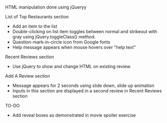 
HTML manipulation done using jQueryy

List of Top Restaurants section
- Add an item to the list
- Double-clicking on list item toggles between normal and strikeout with gray
using jQuery.toggleClass() method.
- Question-mark-in-circle icon from Google fonts
- Help message appears when mouse hovers over "help text"

Recent Reviews section
- Use jQuery to show and change HTML on existing review.

Add A Review section
- Message appears for 2 seconds using slide down, slide up animation
- Inputs in this section are displayed in a second review in Recent Reviews
section

TO-DO
- Add reveal boxes as demonstrated in movie spoiler exercise

